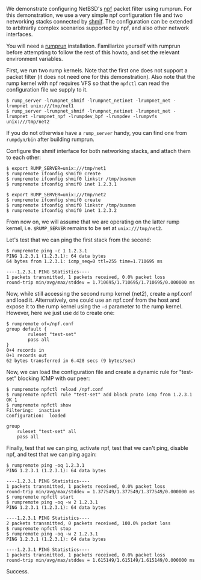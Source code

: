 We demonstrate configuring NetBSD's [npf](http://man.NetBSD.org/cgi-bin/man-cgi?npf++NetBSD-current) packet filter using rumprun.  For this demonstration, we use a very simple npf configuration file and two networking stacks connected by [shmif](http://man.NetBSD.org/cgi-bin/man-cgi?shmif++NetBSD-current).  The configuration can be extended to arbitrarily complex scenarios supported by npf, and also other network interfaces.

You will need a [rumprun](https://github.com/rumpkernel/rumprun) installation.  Familiarize yourself with rumprun before attempting to follow the rest of this howto, and set the relevant environment variables.

First, we run two rump kernels.  Note that the first one does not support a packet filter (it does not need one for this demonstration).  Also note that the rump kernel with npf requires VFS so that the `npfctl` can read the configuration file we supply to it.

```
$ rump_server -lrumpnet_shmif -lrumpnet_netinet -lrumpnet_net -lrumpnet unix:///tmp/net1
$ rump_server -lrumpnet_shmif -lrumpnet_netinet -lrumpnet_net -lrumpnet -lrumpnet_npf -lrumpdev_bpf -lrumpdev -lrumpvfs unix:///tmp/net2
```

If you do not otherwise have a `rump_server` handy, you can find one from `rumpdyn/bin` after building rumprun.

Configure the shmif interface for both networking stacks, and attach them to each other:

```
$ export RUMP_SERVER=unix:///tmp/net1
$ rumpremote ifconfig shmif0 create
$ rumpremote ifconfig shmif0 linkstr /tmp/busmem
$ rumpremote ifconfig shmif0 inet 1.2.3.1

$ export RUMP_SERVER=unix:///tmp/net2
$ rumpremote ifconfig shmif0 create
$ rumpremote ifconfig shmif0 linkstr /tmp/busmem
$ rumpremote ifconfig shmif0 inet 1.2.3.2
```

From now on, we will assume that we are operating on the latter rump kernel, i.e. `$RUMP_SERVER` remains to be set at `unix:///tmp/net2`.

Let's test that we can ping the first stack from the second:

```
$ rumpremote ping -c 1 1.2.3.1
PING 1.2.3.1 (1.2.3.1): 64 data bytes
64 bytes from 1.2.3.1: icmp_seq=0 ttl=255 time=1.710695 ms

----1.2.3.1 PING Statistics----
1 packets transmitted, 1 packets received, 0.0% packet loss
round-trip min/avg/max/stddev = 1.710695/1.710695/1.710695/0.000000 ms
```

Now, while still accessing the second rump kernel (net2), create a npf.conf and load it.  Alternatively, one could use an npf.conf from the host and expose it to the rump kernel using the `-d` parameter to the rump kernel.  However, here we just use `dd` to create one:

```
$ rumpremote of=/npf.conf
group default {
        ruleset "test-set"
        pass all
}
0+4 records in
0+1 records out
62 bytes transferred in 6.428 secs (9 bytes/sec)
```

Now, we can load the configuration file and create a dynamic rule for "test-set" blocking ICMP with our peer:

```
$ rumpremote npfctl reload /npf.conf
$ rumpremote npfctl rule "test-set" add block proto icmp from 1.2.3.1
OK 1
$ rumpremote npfctl show
Filtering:	inactive
Configuration:	loaded

group 
	ruleset "test-set" all 
	pass all 
```

Finally, test that we can ping, activate npf, test that we can't ping, disable npf, and test that we can ping again:

```
$ rumpremote ping -oq 1.2.3.1
PING 1.2.3.1 (1.2.3.1): 64 data bytes

----1.2.3.1 PING Statistics----
1 packets transmitted, 1 packets received, 0.0% packet loss
round-trip min/avg/max/stddev = 1.377549/1.377549/1.377549/0.000000 ms
$ rumpremote npfctl start
$ rumpremote ping -oq -w 2 1.2.3.1
PING 1.2.3.1 (1.2.3.1): 64 data bytes

----1.2.3.1 PING Statistics----
2 packets transmitted, 0 packets received, 100.0% packet loss
$ rumpremote npfctl stop
$ rumpremote ping -oq -w 2 1.2.3.1
PING 1.2.3.1 (1.2.3.1): 64 data bytes

----1.2.3.1 PING Statistics----
1 packets transmitted, 1 packets received, 0.0% packet loss
round-trip min/avg/max/stddev = 1.615149/1.615149/1.615149/0.000000 ms
```

Success.